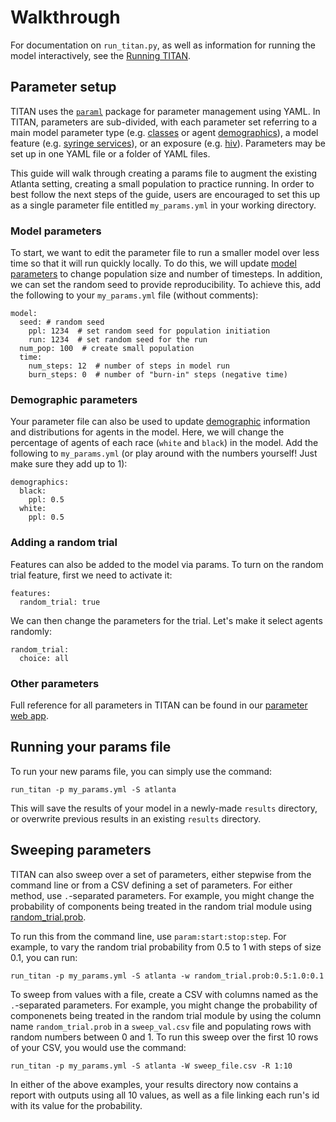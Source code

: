 # Walkthrough
For documentation on `run_titan.py`, as well as information for running the model interactively, see the [Running TITAN](running.md).

## Parameter setup
TITAN uses the [`paraml`](https://pypi.org/project/paraml/) package for parameter management using YAML. In TITAN, parameters are sub-divided, with each parameter set referring to a main model parameter type (e.g. [classes](https://pph-collective.github.io/titan-params-app/#/params#classes-1) or agent [demographics](https://pph-collective.github.io/titan-params-app/#/params#demographics-1)), a model feature (e.g. [syringe services](https://pph-collective.github.io/titan-params-app/#/params#syringe_services-1)), or an exposure (e.g. [hiv](https://pph-collective.github.io/titan-params-app/#/params#hiv-1)). Parameters may be set up in one YAML file or a folder of YAML files.

This guide will walk through creating a params file to augment the existing Atlanta setting, creating a small population to practice running. In order to best follow the next steps of the guide, users are encouraged to set this up as a single parameter file entitled `my_params.yml` in your working directory.

### Model parameters
To start, we want to edit the parameter file to run a smaller model over less time so that it will run quickly locally. To do this, we will update [model parameters](https://pph-collective.github.io/titan-params-app/#/params#model-1) to change population size and number of timesteps. In addition, we can set the random seed to provide reproducibility. To achieve this, add the following to your `my_params.yml` file (without comments):
```
model:
  seed: # random seed
    ppl: 1234  # set random seed for population initiation
    run: 1234  # set random seed for the run
  num_pop: 100  # create small population
  time:
    num_steps: 12  # number of steps in model run
    burn_steps: 0  # number of "burn-in" steps (negative time)
```

### Demographic parameters
Your parameter file can also be used to update [demographic](https://pph-collective.github.io/titan-params-app/#/params#demographics-1) information and distributions for agents in the model. Here, we will change the percentage of agents of each race (`white` and `black`) in the model. Add the following to `my_params.yml` (or play around with the numbers yourself! Just make sure they add up to 1):
```
demographics:
  black:
    ppl: 0.5
  white:
    ppl: 0.5
```

### Adding a random trial
Features can also be added to the model via params. To turn on the random trial feature, first we need to activate it:
```
features:
  random_trial: true
```
We can then change the parameters for the trial. Let's make it select agents randomly:
```
random_trial:
  choice: all
```

### Other parameters
Full reference for all parameters in TITAN can be found in our [parameter web app](https://pph-collective.github.io/titan-params-app).

## Running your params file
To run your new params file, you can simply use the command:
```
run_titan -p my_params.yml -S atlanta
```
This will save the results of your model in a newly-made `results` directory, or overwrite previous results in an existing `results` directory.

## Sweeping parameters
TITAN can also sweep over a set of parameters, either stepwise from the command
line or from a CSV defining a set of parameters. For either method, use 
`.`-separated parameters. For example, you might change the probability of
components being treated in the random trial module using [random_trial.prob](https://pph-collective.github.io/titan-params-app/#/params#random_trial-1).

To run this from the command line, use `param:start:stop:step`. For example, to
vary the random trial probability from 0.5 to 1 with steps of size 0.1, you can
run:
```
run_titan -p my_params.yml -S atlanta -w random_trial.prob:0.5:1.0:0.1
```

To sweep from values with a file, create a CSV with columns named as the `.`-separated parameters. For example, you might change the probability of componenets being treated in the random trial module by using the column name `random_trial.prob` in a `sweep_val.csv` file and populating rows with random numbers between 0 and 1. To run this sweep over the first 10 rows of your CSV, you would use the command:
```
run_titan -p my_params.yml -S atlanta -W sweep_file.csv -R 1:10
```
In either of the above examples, your results directory now contains a report with outputs using all 10 values, as well as a file linking each run's id with its value for the probability.